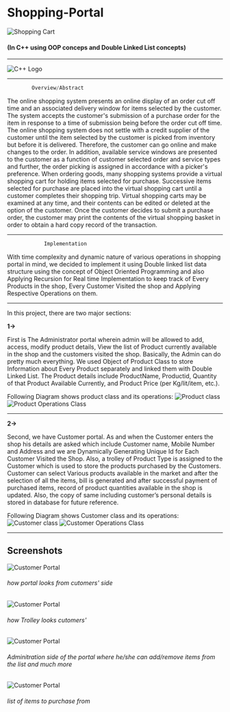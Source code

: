 # Shopping-Portal
![Shopping Cart]("https://github.com/proacher/Shopping-Portal/blob/main/images/Shopping%20Portal.png")
#### (In C++ using OOP conceps and Double Linked List concepts)
___
![C++ Logo]("https://github.com/proacher/Shopping-Portal/blob/main/images/c%2B%2B%20logo.png" "C++ Logo")
___
```java
        Overview/Abstract
```
The online shopping system presents an online display of an order cut off time and an associated delivery window for items selected by the customer. The system accepts the customer's submission of a purchase order for the item in response to a time of submission being before the order cut off time. The online shopping system does not settle with a credit supplier of the customer until the item selected by the customer is picked from inventory but before it is delivered. Therefore, the customer can go online and make changes to the order. In addition, available service windows are presented to the customer as a function of customer selected order and service types and further, the order picking is assigned in accordance with a picker's preference.
When ordering goods, many shopping systems provide a virtual shopping cart for holding items selected for purchase. Successive items selected for purchase are placed into the virtual shopping cart until a customer completes their shopping trip. Virtual shopping carts may be examined at any time, and their contents can be edited or deleted at the option of the customer. Once the customer decides to submit a purchase order, the customer may print the contents of the virtual shopping basket in order to obtain a hard copy record of the transaction.

___
```java
            Implementation
```
With time complexity and dynamic nature of various operations in shopping portal in mind, we decided to implement it using Double linked list data structure using the concept of Object Oriented Programming and also Applying Recursion for Real time Implementation to keep track of Every Products in the shop, Every Customer Visited the shop and Applying Respective Operations on them.
___

In this project, there are two major sections:

**1->** <p>First is The Administrator portal wherein admin will be allowed to add, access, modify product details, View the list of Product currently available in the shop and the customers visited the shop. Basically, the Admin can do pretty much everything. We used Object of Product Class to store Information about Every Product separately and linked them with Double Linked List. The Product details include ProductName, Productid, Quantity of that Product Available Currently, and Product Price (per Kg/lit/item, etc.).</p>

Following Diagram shows product class and its operations: 
![Product class]("https://github.com/proacher/Shopping-Portal/blob/main/images/product.png" "Product Class")
![Product Operations Class]("https://github.com/proacher/Shopping-Portal/blob/main/images/product%20operations.png "Product Operations Class")
___
**2->** <p>Second, we have Customer portal. As and when the Customer enters the shop his details are asked which include Customer name, Mobile Number and Address and we are Dynamically Generating Unique Id for Each Customer Visited the Shop. Also, a trolley of Product Type is assigned to the Customer which is used to store the products purchased by the Customers. Customer can select Various products available in the market and after the selection of all the items, bill is generated and after successful payment of purchased items, record of product quantities available in the shop is updated. Also, the copy of same including customer’s personal details is stored in database for future reference.</p>

Following Diagram shows Customer class and its operations:
![Customer class]("https://github.com/proacher/Shopping-Portal/blob/main/images/customer.png "Customer Class")
![Customer Operations Class]("https://github.com/proacher/Shopping-Portal/blob/main/images/customer%20operations.png" "Customer Operations Class")
___

## Screenshots

![Customer Portal]("https://github.com/proacher/Shopping-Portal/blob/main/images/cusotmer%20portal.png" "Customer side of the protal where he/she can buy/add items to his/her trolley and generate bill")
###### *how portal looks from cutomers' side*

![Customer Portal]("https://github.com/proacher/Shopping-Portal/blob/main/images/Assigning%20Trolley%20To%20the%20customer.png" "Customer Trolley Assigned")
###### *how Trolley looks cutomers'*



![Customer Portal]("https://github.com/proacher/Shopping-Portal/blob/main/images/Administrator%20portal.png" "Administration side of the portal")
###### *Adminitration side of the portal where he/she can add/remove items from the list and much more*



![Customer Portal]("https://github.com/proacher/Shopping-Portal/blob/main/images/Adding%20items%20to%20the%20list.png" "showing the list of items present")
###### *list of items to purchase from*




